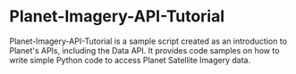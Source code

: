 # Planet-Imagery-API-Tutorial
Planet-Imagery-API-Tutorial is a sample script created as an introduction to Planet's APIs, including the Data API. It provides code samples on how to write simple Python code to access Planet Satellite Imagery data.
